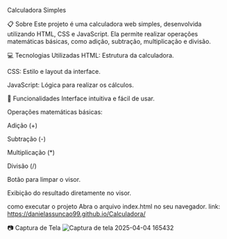 Calculadora Simples


📋 Sobre
Este projeto é uma calculadora web simples, desenvolvida utilizando HTML, CSS e JavaScript.
Ela permite realizar operações matemáticas básicas, como adição, subtração, multiplicação e divisão.

💻 Tecnologias Utilizadas
HTML: Estrutura da calculadora.

CSS: Estilo e layout da interface.

JavaScript: Lógica para realizar os cálculos.

🚀 Funcionalidades
Interface intuitiva e fácil de usar.

Operações matemáticas básicas:

Adição (+)

Subtração (-)

Multiplicação (*)

Divisão (/)

Botão para limpar o visor.

Exibição do resultado diretamente no visor.

como executar o projeto
Abra o arquivo index.html no seu navegador.
link: https://danielassuncao99.github.io/Calculadora/

📷 Captura de Tela
![Captura de tela 2025-04-04 165432](https://github.com/user-attachments/assets/af0eadf4-6b19-47a4-bc2e-5b52e65d5653)



